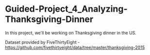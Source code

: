 # Guided-Project_4_Analyzing-Thanksgiving-Dinner

In this project, we'll be working on Thanksgiving dinner in the US.

Dataset provided by FiveThirtyEight - https://github.com/fivethirtyeight/data/tree/master/thanksgiving-2015
